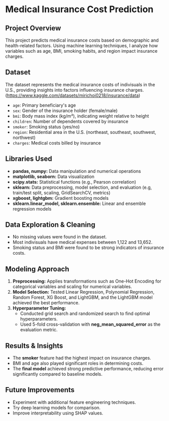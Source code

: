 # Medical Insurance Cost Prediction

## Project Overview
This project predicts medical insurance costs based on demographic and health-related factors. Using machine learning techniques, I analyze how variables such as age, BMI, smoking habits, and region impact insurance charges.

## Dataset
The dataset represents the medical insurance costs of indivisuals in the U.S., providing insights into factors influencing insurance charges. (https://www.kaggle.com/datasets/mirichoi0218/insurance/data)
* `age`: Primary beneficiary's age
* `sex`: Gender of the insurance holder (female/male)
* `bmi`: Body mass index (kg/m²), indicating weight relative to height
* `children`: Number of dependents covered by insurance
* `smoker`: Smoking status (yes/no)
* `region`: Residential area in the U.S. (northeast, southeast, southwest, northwest)
* `charges`: Medical costs billed by insurance

## Libraries Used
* **pandas, numpy:** Data manipulation and numerical operations
* **matplotlib, seaborn:** Data visualization
* **scipy.stats:** Statistical functions (e.g., Pearson correlation)
* **sklearn:** Data preprocessing, model selection, and evaluation (e.g, train/test split, scaling, GridSearchCV, metrics)
* **xgboost, lightgbm:** Gradient boosting models
* **sklearn.linear_model, sklearn.ensemble:** Linear and ensemble regression models

## Data Exploration & Cleaning
* No missing values were found in the dataset.
* Most indivisuals have medical expenses between 1,122 and 13,652.
* Smoking status and BMI were found to be strong indicators of insurance costs.

## Modeling Approach
1. **Preprocessing:** Applies transformations such as One-Hot Encoding for categorical variables and scaling for numerical variables.
2. **Model Selection:** Tested Linear Regression, Polynomial Regression, Random Forest, XG Boost, and LightGBM, and the LightGBM model achieved the best performance.
3. **Hyperparameter Tuning:**
   * Conducted grid search and randomized search to find optimal hyperparameters.
   * Used 5-fold cross-validation with **neg_mean_squared_error** as the evaluation metric.

## Results & Insights
* The **smoker** feature had the highest impact on insurance charges.
* BMI and age also played significant roles in determining costs.
* The **final model** achieved strong predictive performance, reducing error significantly compared to baseline models.

## Future Improvements
* Experiment with additional feature engineering techniques.
* Try deep learning models for comparison.
* Improve interpretability using SHAP values.
